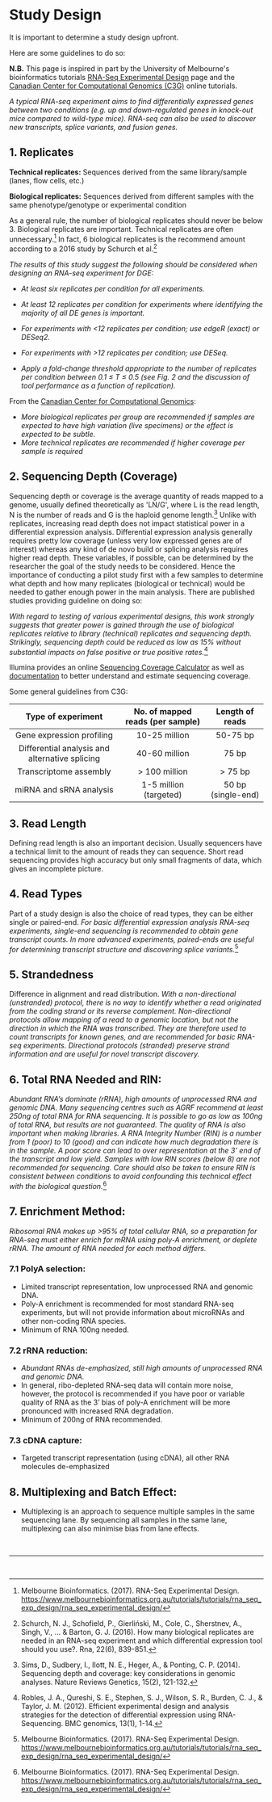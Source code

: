 # Study Design
It is important to determine a study design upfront.

Here are some guidelines to do so:

**N.B.** This page is inspired in part by the University of Melbourne's bioinformatics tutorials [RNA-Seq Experimental Design](https://www.melbournebioinformatics.org.au/tutorials/tutorials/rna_seq_exp_design/rna_seq_experimental_design/) page and the [Canadian Center for Computational Genomics (C3G)](https://www.computationalgenomics.ca/) online tutorials.

_A typical RNA-seq experiment aims to find differentially expressed genes between two conditions (e.g. up and down-regulated genes in knock-out mice compared to wild-type mice). RNA-seq can also be used to discover new transcripts, splice variants, and fusion genes._

<!-- <br/>

## Table of Contents
1. [Replicates](#1replicates)
2. [Example2](#example2)
3. [Third Example](#third-example)
4. [Fourth Example](#fourth-examplehttpwwwfourthexamplecom)

<br/> -->

## 1. Replicates

**Technical replicates:** Sequences derived from the same library/sample (lanes, flow cells, etc.)

**Biological replicates:** Sequences derived from different samples with the same phenotype/genotype or experimental condition

As a general rule, the number of biological replicates should never be below 3. Biological replicates are important. Technical replicates are often unnecessary.[^1] In fact, 6 biological replicates is the recommend amount according to a 2016 study by Schurch et al.[^2] 

*The results of this study suggest the following should be considered when designing an RNA-seq experiment for DGE:*

* *At least six replicates per condition for all experiments.*

* *At least 12 replicates per condition for experiments where identifying the majority of all DE genes is important.*

* *For experiments with <12 replicates per condition; use edgeR (exact) or DESeq2.*

* *For experiments with >12 replicates per condition; use DESeq.*

* *Apply a fold-change threshold appropriate to the number of replicates per condition between 0.1 ≤ T ≤ 0.5 (see Fig. 2 and the discussion of tool performance as a function of replication).*

From the [Canadian Center for Computational Genomics](https://www.computationalgenomics.ca/):
* *More biological replicates per group are recommended if
samples are expected to have high variation (live specimens) or the effect is expected to be subtle.*
* *More technical replicates are recommended if higher coverage per sample is required*

## 2. Sequencing Depth (Coverage)

Sequencing depth or coverage is the average quantity of reads mapped to a genome, usually defined theoretically as 'LN/G', where L is the read length, N is the number of reads and G is the haploid genome length.[^3] Unlike with replicates, increasing read depth does not impact statistical power in a differential expression analysis. Differential expression analysis generally requires pretty low coverage (unless very low expressed genes are of interest) whereas any kind of de novo build or splicing analysis requires higher read depth. These variables, if possible, can be determined by the researcher the goal of the study needs to be considered. Hence the importance of conducting a pilot study first with a few samples to determine what depth and how many replicates (biological or technical) would be needed to gather enough power in the main analysis. There are published studies providing guideline on doing so:

*With regard to testing of various experimental designs, this work strongly suggests that greater power is gained through the use of biological replicates relative to library (technical) replicates and sequencing depth. Strikingly, sequencing depth could be reduced as low as 15% without substantial impacts on false positive or true positive rates.*[^4]

Illumina provides an online [Sequencing Coverage Calculator](https://support.illumina.com/downloads/sequencing_coverage_calculator.html) as well as [documentation](https://www.illumina.com/content/dam/illumina-marketing/documents/products/technotes/technote_coverage_calculation.pdf) to better understand and estimate sequencing coverage.

Some general guidelines from C3G:

| Type of experiment | No. of mapped reads (per sample) | Length of reads
| :---: | :---: | :---: |
| Gene expression profiling | 10-25 million | 50-75 bp |
| Differential analysis and alternative splicing | 40-60 million | 75 bp |
| Transcriptome assembly | > 100 million | > 75 bp |
| miRNA and sRNA analysis | 1-5 million (targeted) | 50 bp (single-end) |

## 3. Read Length

Defining read length is also an important decision. Usually sequencers have a technical limit to the amount of reads they can sequence. Short read sequencing provides high accuracy but only small fragments of data, which gives an incomplete picture.

## 4. Read Types

Part of a study design is also the choice of read types, they can be either single or paired-end. *For basic differential expression analysis RNA-seq experiments, single-end sequencing is recommended to obtain gene transcript counts. In more advanced experiments, paired-ends are useful for determining transcript structure and discovering splice variants.*[^1]

## 5. Strandedness
Difference in alignment and read distribution.
*With a non-directional (unstranded) protocol, there is no way to identify whether a read originated from the coding strand or its reverse complement. Non-directional protocols allow mapping of a read to a genomic location, but not the direction in which the RNA was transcribed. They are therefore used to count transcripts for known genes, and are recommended for basic RNA-seq experiments. Directional protocols (stranded) preserve strand information and are useful for novel transcript discovery.*

## 6. Total RNA Needed and RIN:
*Abundant RNA’s dominate (rRNA), high amounts of unprocessed RNA and genomic DNA. Many sequencing centres such as AGRF recommend at least 250ng of total RNA for RNA sequencing. It is possible to go as low as 100ng of total RNA, but results are not guaranteed. The quality of RNA is also important when making libraries. A RNA Integrity Number (RIN) is a number from 1 (poor) to 10 (good) and can indicate how much degradation there is in the sample. A poor score can lead to over representation at the 3’ end of the transcript and low yield. Samples with low RIN scores (below 8) are not recommended for sequencing. Care should also be taken to ensure RIN is consistent between conditions to avoid confounding this technical effect with the biological question.*[^1]

## 7. Enrichment Method:

*Ribosomal RNA makes up >95% of total cellular RNA, so a preparation for RNA-seq must either enrich for mRNA using poly-A enrichment, or deplete rRNA. The amount of RNA needed for each method differs.*

### 7.1 PolyA selection: 
* Limited transcript representation, low unprocessed RNA and genomic DNA.
* Poly-A enrichment is recommended for most standard RNA-seq experiments, but will not provide information about microRNAs and other non-coding RNA species.
* Minimum of RNA 100ng needed.

### 7.2 rRNA reduction: 
* *Abundant RNAs de-emphasized, still high amounts of unprocessed RNA and genomic DNA.*
* In general, ribo-depleted RNA-seq data will contain more noise, however, the protocol is recommended if you have poor or variable quality of RNA as the 3’ bias of poly-A enrichment will be more pronounced with increased RNA degradation.
* Minimum of 200ng of RNA recommended.

### 7.3 cDNA capture: 
* Targeted transcript representation (using cDNA), all other RNA molecules de-emphasized

## 8. Multiplexing and Batch Effect:
* Multiplexing is an approach to sequence multiple samples in the same sequencing lane. By sequencing all samples in the same lane, multiplexing can also minimise bias from lane effects.

<br />

---

<br />

[^1]: Melbourne Bioinformatics. (2017). RNA-Seq Experimental Design. https://www.melbournebioinformatics.org.au/tutorials/tutorials/rna_seq_exp_design/rna_seq_experimental_design/
[^2]: Schurch, N. J., Schofield, P., Gierliński, M., Cole, C., Sherstnev, A., Singh, V., ... & Barton, G. J. (2016). How many biological replicates are needed in an RNA-seq experiment and which differential expression tool should you use?. Rna, 22(6), 839-851.
[^3]: Sims, D., Sudbery, I., Ilott, N. E., Heger, A., & Ponting, C. P. (2014). Sequencing depth and coverage: key considerations in genomic analyses. Nature Reviews Genetics, 15(2), 121-132.
[^4]: Robles, J. A., Qureshi, S. E., Stephen, S. J., Wilson, S. R., Burden, C. J., & Taylor, J. M. (2012). Efficient experimental design and analysis strategies for the detection of differential expression using RNA-Sequencing. BMC genomics, 13(1), 1-14.
[^5]: Robles, J. A., Qureshi, S. E., Stephen, S. J., Wilson, S. R., Burden, C. J., & Taylor, J. M. (2012). Efficient experimental design and analysis strategies for the detection of differential expression using RNA-Sequencing. BMC genomics, 13(1), 1-14.
